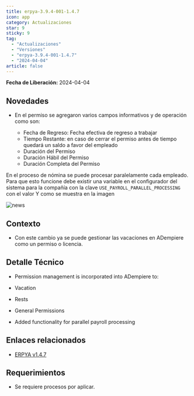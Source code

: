 ```yaml
---
title: erpya-3.9.4-001-1.4.7
icon: app
category: Actualizaciones
star: 9
sticky: 9
tag:
  - "Actualizaciones"
  - "Versiones"
  - "erpya-3.9.4-001-1.4.7"
  - "2024-04-04"
article: false
---
```


**Fecha de Liberación:** 2024-04-04

## Novedades

- En el permiso se agregaron varios campos informativos y de operación como son:

  - Fecha de Regreso: Fecha efectiva de regreso a trabajar
  - Tiempo Restante: en caso de cerrar el permiso antes de tiempo quedará un saldo a favor del empleado
  - Duración del Permiso
  - Duración Hábil del Permiso
  - Duración Completa del Permiso

En el proceso de nómina se puede procesar paralelamente cada empleado. Para que esto funcione debe existir una variable en el configurador del sistema para la compañía con la clave `USE_PAYROLL_PARALLEL_PROCESSING` con el valor Y como se muestra en la imagen

![news](/assets/img/downloads/updates/resources/USE_PAYROLL_PARALLEL_PROCESSING.png)

## Contexto

- Con este cambio ya se puede gestionar las vacaciones en ADempiere como un permiso o licencia.

## Detalle Técnico

- Permission management is incorporated into ADempiere to:

- Vacation
- Rests
- General Permissions
- Added functionality for parallel payroll processing

## Enlaces relacionados

- [ERPYA v1.4.7](https://github.com/erpya/adempiere_patch_zk/releases/tag/1.4.7)

## Requerimientos

- Se requiere procesos por aplicar.
